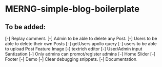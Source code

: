 # MERNG-simple-blog-boilerplate
 
## To be added:
[-] Replay comment.
[-] Admin to be able to delete any Post.
[-] Users to be able to delete their own Posts
[-] getUsers apollo query
[-] users to be able to upload Post Feature Image
[-] textrich editor 
[-] User/Admin input Santization
[-] Only admins can promot/register admins
[-] Home Slider
[-] Footer
[-] Demo
[-] Clear debugging snippets.
[-] Documentation.
